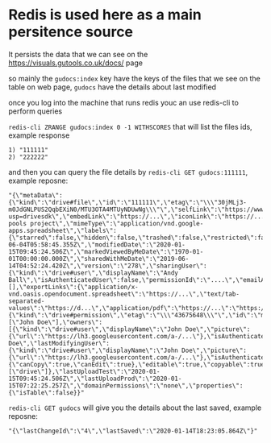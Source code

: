 Redis is used here as a main persitence source
======================

It persists the data that we can see on the https://visuals.gutools.co.uk/docs/ page

so mainly the `gudocs:index` key have the keys of the files that we see on the table on web page, `gudocs` have the details about last modified

once you log into the machine that runs redis youc an use redis-cli to perform queries

`redis-cli ZRANGE gudocs:index 0 -1 WITHSCORES` that will list the files ids, example response

    1) "111111"
    2) "222222"

and then you can query the file details by `redis-cli GET gudocs:111111`, example reposne:

    "{\"metaData\":{\"kind\":\"drive#file\",\"id\":\"111111\",\"etag\":\"\\\"30jMLj3-m0JdGNLPUS2QqbEXiN0/MTU3OTA4MTUyNDUwNg\\\"\",\"selfLink\":\"https://www.googleapis.com/drive/v2/files/111111\",\"alternateLink\":\"https://docs.google.com/spreadsheets/d/111111/edit?usp=drivesdk\",\"embedLink\":\"https://...\",\"iconLink\":\"https://...\",\"thumbnailLink\":\"https://...\",\"title\":\"Ocean pools project\",\"mimeType\":\"application/vnd.google-apps.spreadsheet\",\"labels\":{\"starred\":false,\"hidden\":false,\"trashed\":false,\"restricted\":false,\"viewed\":false},\"copyRequiresWriterPermission\":false,\"createdDate\":\"2019-06-04T05:58:45.355Z\",\"modifiedDate\":\"2020-01-15T09:45:24.506Z\",\"markedViewedByMeDate\":\"1970-01-01T00:00:00.000Z\",\"sharedWithMeDate\":\"2019-06-14T04:52:24.420Z\",\"version\":\"278\",\"sharingUser\":{\"kind\":\"drive#user\",\"displayName\":\"Andy Ball\",\"isAuthenticatedUser\":false,\"permissionId\":\"....\",\"emailAddress\":\"andy.ball@guardian.co.uk\"},\"parents\":[],\"exportLinks\":{\"application/x-vnd.oasis.opendocument.spreadsheet\":\"https://...\",\"text/tab-separated-values\":\"https://d...\",\"application/pdf\":\"https://...\":\"https://...\",\"text/csv\":\"https://...\",\"application/zip\":\"https://...\",\"application/vnd.oasis.opendocument.spreadsheet\":\"https://d...\"},\"userPermission\":{\"kind\":\"drive#permission\",\"etag\":\"\\\"43675648\\\"\",\"id\":\"me\",\"selfLink\":\"https://www.googleapis.com/drive/v2/files/11111/permissions/me\",\"role\":\"writer\",\"type\":\"user\"},\"quotaBytesUsed\":\"0\",\"ownerNames\":[\"John Doe\"],\"owners\":[{\"kind\":\"drive#user\",\"displayName\":\"John Doe\",\"picture\":{\"url\":\"https://lh3.googleusercontent.com/a-/...\"},\"isAuthenticatedUser\":false,\"permissionId\":\"....\",\"emailAddress\":\"j.d@guardian.co.uk\"}],\"lastModifyingUserName\":\"John Doe\",\"lastModifyingUser\":{\"kind\":\"drive#user\",\"displayName\":\"John Doe\",\"picture\":{\"url\":\"https://lh3.googleusercontent.com/a-/...\"},\"isAuthenticatedUser\":false,\"permissionId\":\"....\",\"emailAddress\":\"j.d@guardian.co.uk\"},\"capabilities\":{\"canCopy\":true,\"canEdit\":true},\"editable\":true,\"copyable\":true,\"writersCanShare\":true,\"shared\":true,\"explicitlyTrashed\":false,\"appDataContents\":false,\"spaces\":[\"drive\"]},\"lastUploadTest\":\"2020-01-15T09:45:24.506Z\",\"lastUploadProd\":\"2020-01-15T07:22:25.257Z\",\"domainPermissions\":\"none\",\"properties\":{\"isTable\":false}}"

`redis-cli GET gudocs` will give you the details about the last saved, example reposne:

    "{\"lastChangeId\":\"4\",\"lastSaved\":\"2020-01-14T18:23:05.864Z\"}"





